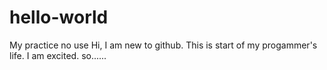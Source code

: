 # hello-world
My practice no use
Hi,
I am new to github. This is start of my progammer's life. I am excited.  so......
